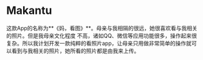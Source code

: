 # Makantu
这款App的名称为**《妈，看图》**。母亲与我相隔的很远，她很喜欢看与我相关的照片。但是我母亲文化程度  不高，诸如QQ、微信等应用功能很多，操作起来很复杂。所以我计划开发一款纯粹的看照片app，让母亲只用做非常简单的操作就可以看到与我相关的照片，她所看的照片都是由我来上传。
